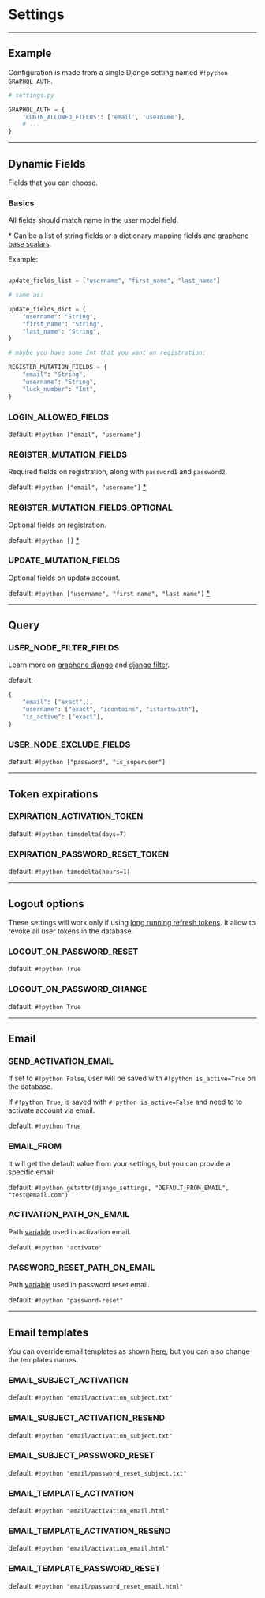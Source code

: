 # Settings

---

## Example

Configuration is made from a single Django setting named `#!python GRAPHQL_AUTH`.

```python
# settings.py

GRAPHQL_AUTH = {
    'LOGIN_ALLOWED_FIELDS': ['email', 'username'],
    # ...
}
```

---

## Dynamic Fields

Fields that you can choose.

### Basics

All fields should match name in the user model field.

\* Can be a list of string fields or a dictionary mapping fields and [graphene base scalars](https://docs.graphene-python.org/en/latest/types/scalars/#base-scalars).

Example:

```python

update_fields_list = ["username", "first_name", "last_name"]

# same as:

update_fields_dict = {
    "username": "String",
    "first_name": "String",
    "last_name": "String",
}

# maybe you have some Int that you want on registration:

REGISTER_MUTATION_FIELDS = {
    "email": "String",
    "username": "String",
    "luck_number": "Int",
}
```

### LOGIN_ALLOWED_FIELDS

default: `#!python ["email", "username"]`

### REGISTER_MUTATION_FIELDS

Required fields on registration, along with `password1` and `password2`.

default: `#!python ["email", "username"]` [\*](/settings/#basics)

### REGISTER_MUTATION_FIELDS_OPTIONAL

Optional fields on registration.

default: `#!python []` [\*](/settings/#basics)

### UPDATE_MUTATION_FIELDS

Optional fields on update account.

default: `#!python ["username", "first_name", "last_name"]` [\*](/settings/#basics)

---

## Query

### USER_NODE_FILTER_FIELDS

Learn more on [graphene django](https://docs.graphene-python.org/projects/django/en/latest/filtering/) and [django filter](https://django-filter.readthedocs.io/en/master/guide/usage.html#the-filter).

default:
```python
{
    "email": ["exact",],
    "username": ["exact", "icontains", "istartswith"],
    "is_active": ["exact"],
}
```

### USER_NODE_EXCLUDE_FIELDS

default: `#!python ["password", "is_superuser"]`

---

## Token expirations

### EXPIRATION_ACTIVATION_TOKEN

default: `#!python timedelta(days=7)`

### EXPIRATION_PASSWORD_RESET_TOKEN

default: `#!python timedelta(hours=1)`

---

## Logout options

These settings will work only if using [long running refresh tokens](https://django-graphql-jwt.domake.io/en/latest/refresh_token.html#long-running-refresh-tokens). It allow to revoke all user tokens in the database.

### LOGOUT_ON_PASSWORD_RESET

default: `#!python True`

### LOGOUT_ON_PASSWORD_CHANGE

default: `#!python True`

---

## Email

### SEND_ACTIVATION_EMAIL

If set to `#!python False`, user will be saved with `#!python is_active=True` on the database.

If `#!python True`, is saved with `#!python is_active=False` and need to to activate account via email.

default: `#!python True`

### EMAIL_FROM

It will get the default value from your settings, but you can provide a specific email.

default: `#!python getattr(django_settings, "DEFAULT_FROM_EMAIL", "test@email.com")`

### ACTIVATION_PATH_ON_EMAIL

Path [variable](/overriding-email-templates/#email-variables) used in activation email.

default: `#!python "activate"`

### PASSWORD_RESET_PATH_ON_EMAIL

Path [variable](/overriding-email-templates/#email-variables) used in password reset email.

default: `#!python "password-reset"`

---

## Email templates

You can override email templates as shown [here](/overriding-email-templates), but you can also change the templates names.

### EMAIL_SUBJECT_ACTIVATION

default: `#!python "email/activation_subject.txt"`

### EMAIL_SUBJECT_ACTIVATION_RESEND

default: `#!python "email/activation_subject.txt"`

### EMAIL_SUBJECT_PASSWORD_RESET

default: `#!python "email/password_reset_subject.txt"`

### EMAIL_TEMPLATE_ACTIVATION

default: `#!python "email/activation_email.html"`

### EMAIL_TEMPLATE_ACTIVATION_RESEND

default: `#!python "email/activation_email.html"`

### EMAIL_TEMPLATE_PASSWORD_RESET

default: `#!python "email/password_reset_email.html"`

